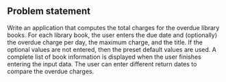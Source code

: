## Problem statement

Write an application that computes the total charges for the overdue library
books. For each library book, the user enters the due date and (optionally) the
overdue charge per day, the maximum charge, and the title. If the optional values
are not entered, then the preset default values are used. A complete list of book
information is displayed when the user finishes entering the input data. The user
can enter different return dates to compare the overdue charges.

